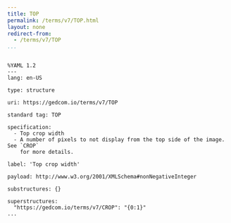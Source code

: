 ```yaml
---
title: TOP
permalink: /terms/v7/TOP.html
layout: none
redirect-from:
  - /terms/v7/TOP
...
```


```

%YAML 1.2
---
lang: en-US

type: structure

uri: https://gedcom.io/terms/v7/TOP

standard tag: TOP

specification:
  - Top crop width
  - A number of pixels to not display from the top side of the image. See `CROP`
    for more details.

label: 'Top crop width'

payload: http://www.w3.org/2001/XMLSchema#nonNegativeInteger

substructures: {}

superstructures:
  "https://gedcom.io/terms/v7/CROP": "{0:1}"
...

```
